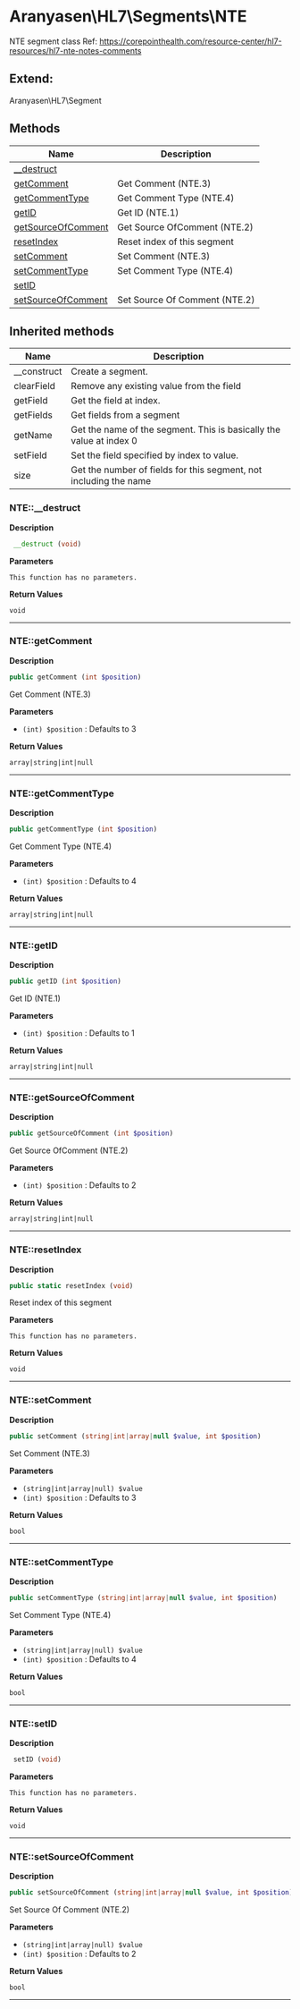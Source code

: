 # Aranyasen\HL7\Segments\NTE  

NTE segment class
Ref: https://corepointhealth.com/resource-center/hl7-resources/hl7-nte-notes-comments



## Extend:

Aranyasen\HL7\Segment

## Methods

| Name | Description |
|------|-------------|
|[__destruct](#nte__destruct)||
|[getComment](#ntegetcomment)|Get Comment (NTE.3)|
|[getCommentType](#ntegetcommenttype)|Get Comment Type (NTE.4)|
|[getID](#ntegetid)|Get ID (NTE.1)|
|[getSourceOfComment](#ntegetsourceofcomment)|Get Source OfComment (NTE.2)|
|[resetIndex](#nteresetindex)|Reset index of this segment|
|[setComment](#ntesetcomment)|Set Comment (NTE.3)|
|[setCommentType](#ntesetcommenttype)|Set Comment Type (NTE.4)|
|[setID](#ntesetid)||
|[setSourceOfComment](#ntesetsourceofcomment)|Set Source Of Comment (NTE.2)|

## Inherited methods

| Name | Description |
|------|-------------|
|__construct|Create a segment.|
|clearField|Remove any existing value from the field|
|getField|Get the field at index.|
|getFields|Get fields from a segment|
|getName|Get the name of the segment. This is basically the value at index 0|
|setField|Set the field specified by index to value.|
|size|Get the number of fields for this segment, not including the name|



### NTE::__destruct  

**Description**

```php
 __destruct (void)
```

 

 

**Parameters**

`This function has no parameters.`

**Return Values**

`void`


<hr />


### NTE::getComment  

**Description**

```php
public getComment (int $position)
```

Get Comment (NTE.3) 

 

**Parameters**

* `(int) $position`
: Defaults to 3  

**Return Values**

`array|string|int|null`




<hr />


### NTE::getCommentType  

**Description**

```php
public getCommentType (int $position)
```

Get Comment Type (NTE.4) 

 

**Parameters**

* `(int) $position`
: Defaults to 4  

**Return Values**

`array|string|int|null`




<hr />


### NTE::getID  

**Description**

```php
public getID (int $position)
```

Get ID (NTE.1) 

 

**Parameters**

* `(int) $position`
: Defaults to 1  

**Return Values**

`array|string|int|null`




<hr />


### NTE::getSourceOfComment  

**Description**

```php
public getSourceOfComment (int $position)
```

Get Source OfComment (NTE.2) 

 

**Parameters**

* `(int) $position`
: Defaults to 2  

**Return Values**

`array|string|int|null`




<hr />


### NTE::resetIndex  

**Description**

```php
public static resetIndex (void)
```

Reset index of this segment 

 

**Parameters**

`This function has no parameters.`

**Return Values**

`void`


<hr />


### NTE::setComment  

**Description**

```php
public setComment (string|int|array|null $value, int $position)
```

Set Comment (NTE.3) 

 

**Parameters**

* `(string|int|array|null) $value`
* `(int) $position`
: Defaults to 3  

**Return Values**

`bool`




<hr />


### NTE::setCommentType  

**Description**

```php
public setCommentType (string|int|array|null $value, int $position)
```

Set Comment Type (NTE.4) 

 

**Parameters**

* `(string|int|array|null) $value`
* `(int) $position`
: Defaults to 4  

**Return Values**

`bool`




<hr />


### NTE::setID  

**Description**

```php
 setID (void)
```

 

 

**Parameters**

`This function has no parameters.`

**Return Values**

`void`


<hr />


### NTE::setSourceOfComment  

**Description**

```php
public setSourceOfComment (string|int|array|null $value, int $position)
```

Set Source Of Comment (NTE.2) 

 

**Parameters**

* `(string|int|array|null) $value`
* `(int) $position`
: Defaults to 2  

**Return Values**

`bool`




<hr />

